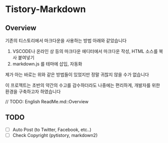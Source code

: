 # Tistory-Markdown

## Overview
기존의 티스토리에서 마크다운을 사용하는 방법 아래와 같았습니다

1. VSCODE나 온라인 상 등의 마크다운 에디터에서 마크다운 작성, HTML 소스를 복사 붙여넣기
2. markdown.js 를 테마에 삽입, 자동화

제가 아는 바로는 위와 같은 방법들이 있었지만 정말 귀찮지 않을 수가 없습니다

이 프로젝트는 초반의 약간의 수고를 감수하더라도 나중에는 편리하게, 개발자를 위한 환경을 구축하고자 하였습니다

// TODO: English ReadMe.md::Overview

## TODO

- [ ] Auto Post (to Twitter, Facebook, etc..)
- [ ] Check Copyright (pytistory, markdown2)
